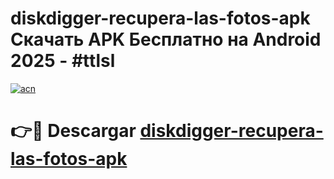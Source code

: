 # diskdigger-recupera-las-fotos-apk Скачать APK Бесплатно на Android 2025 - #ttlsl

[![acn](https://github.com/user-attachments/assets/0f9c940e-d8b0-45ae-aac7-cd30a18b3e1c)](https://apps.freeplayer.one?title=diskdigger-recupera-las-fotos-apk&ref=9RF)

# 👉🔴 Descargar [diskdigger-recupera-las-fotos-apk](https://apps.freeplayer.one?title=diskdigger-recupera-las-fotos-apk&ref=9RF)